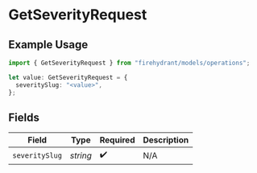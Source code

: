 # GetSeverityRequest

## Example Usage

```typescript
import { GetSeverityRequest } from "firehydrant/models/operations";

let value: GetSeverityRequest = {
  severitySlug: "<value>",
};
```

## Fields

| Field              | Type               | Required           | Description        |
| ------------------ | ------------------ | ------------------ | ------------------ |
| `severitySlug`     | *string*           | :heavy_check_mark: | N/A                |